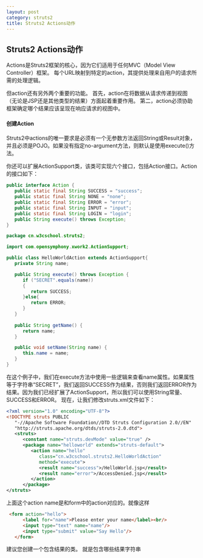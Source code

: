 ```yaml
---
layout: post
category: struts2
title: Struts2 Actions动作
---
```


## Struts2 Actions动作

Actions是Struts2框架的核心，因为它们适用于任何MVC（Model View Controller）框架。 每个URL映射到特定的action，其提供处理来自用户的请求所需的处理逻辑。

但action还有另外两个重要的功能。 首先，action在将数据从请求传递到视图（无论是JSP还是其他类型的结果）方面起着重要作用。 第二，action必须协助框架确定哪个结果应该呈现在响应请求的视图中。

#### 创建Action
Struts2中actions的唯一要求是必须有一个无参数方法返回String或Result对象，并且必须是POJO。如果没有指定no-argument方法，则默认是使用execute()方法。

你还可以扩展ActionSupport类，该类可实现六个接口，包括Action接口。Action的接口如下：
```java
public interface Action {
   public static final String SUCCESS = "success";
   public static final String NONE = "none";
   public static final String ERROR = "error";
   public static final String INPUT = "input";
   public static final String LOGIN = "login";
   public String execute() throws Exception;
}
```

```java
package cn.w3cschool.struts2;

import com.opensymphony.xwork2.ActionSupport;

public class HelloWorldAction extends ActionSupport{
   private String name;

   public String execute() throws Exception {
      if ("SECRET".equals(name))
      {
         return SUCCESS;
      }else{
         return ERROR;  
      }
   }
   
   public String getName() {
      return name;
   }

   public void setName(String name) {
      this.name = name;
   }
}
```

在这个例子中，我们在execute方法中使用一些逻辑来查看name属性。如果属性等于字符串“SECRET”，我们返回SUCCESS作为结果，否则我们返回ERROR作为结果。因为我们已经扩展了ActionSupport，所以我们可以使用String常量、SUCCESS和ERROR。 现在，让我们修改struts.xml文件如下：

```xml
<?xml version="1.0" encoding="UTF-8"?>
<!DOCTYPE struts PUBLIC
   "-//Apache Software Foundation//DTD Struts Configuration 2.0//EN"
   "http://struts.apache.org/dtds/struts-2.0.dtd">
   <struts>
      <constant name="struts.devMode" value="true" />
      <package name="helloworld" extends="struts-default">
         <action name="hello" 
            class="cn.w3cschool.struts2.HelloWorldAction"
            method="execute">
            <result name="success">/HelloWorld.jsp</result>
            <result name="error">/AccessDenied.jsp</result>
         </action>
      </package>
</struts>
```

上面这个action name是和form中的action对应的。就像这样
```html
 <form action="hello">
      <label for="name">Please enter your name</label><br/>
      <input type="text" name="name"/>
      <input type="submit" value="Say Hello"/>
   </form>
```

建议您创建一个包含结果的类。 就是包含哪些结果字符串



